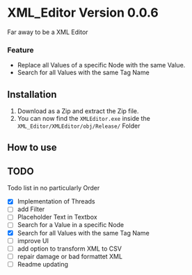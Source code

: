 # XML_Editor Version 0.0.6
Far away to be a XML Editor <br>
### Feature
* Replace all Values of a specific Node with the same Value.
* Search for all Values with the same Tag Name

## Installation
1. Download as a Zip and extract the Zip file. 
2. You can now find the `XMLEditor.exe` inside the `XML_Editor/XMLEditor/obj/Release/` Folder

## How to use

## TODO
Todo list in no particularly Order
- [X] Implementation of Threads
- [ ] add Filter
- [ ] Placeholder Text in Textbox
- [ ] Search for a Value in a specific Node
- [X] Search for all Values with the same Tag Name
- [ ] improve UI
- [ ] add option to transform XML to CSV
- [ ] repair damage or bad formattet XML
- [ ] Readme updating
